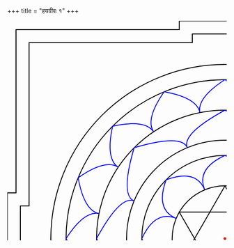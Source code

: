 +++
title = "हयग्रीवः १"
+++

<svg width="1000" height="1000">
  <circle cx="500" cy="500" r="3" fill="red" />

  <!-- Circle centered at 500, 500. Circumradius 210/sqrt(3) = 121.24-->
  <circle cx="500" cy="500" r="121.24" fill="none" stroke="black" stroke-width="2" />

  <!-- First equilateral triangle. Width 210. Height sqrt(3)/2*210=182. With circumradius at 500, 500. Top vertex lies circumradius distance away from center.-->
  <polygon points="500,379 605,561 395,561" fill="none" stroke="black" stroke-width="2" />

  <!-- Second equilateral triangle -->
  <polygon points="500,621 605,439 395,439" fill="none" stroke="black" stroke-width="2" />

  <circle cx="500" cy="500" r="191" fill="none" stroke="black" stroke-width="2" />

  <circle cx="500" cy="500" r="226" fill="none" stroke="black" stroke-width="2" />

  <circle cx="500" cy="500" r="295" fill="none" stroke="black" stroke-width="2" />

  <circle cx="500" cy="500" r="365" fill="none" stroke="black" stroke-width="2" />

  <circle cx="500" cy="500" r="400" fill="none" stroke="black" stroke-width="2" />

  <text x="25">
    <textPath xlink:href="#wheel_last_inner">
      Dangerous Curves Ahead
    </textPath>
  </text>

  <!-- Outer compound layer with gates -->
  <polygon points="980,20 605,20 605,0 395,0 395,20 20,20  20,395 0,395 0,605 20,605 20,980  395,980  395,1000 605,1000 605,980  980,980 980,605 1000,605 1000,395 980,395 980,20" fill="none" stroke="black" stroke-width="2" />

  <!-- Inner compound layer with gates -->
  <polygon points="950,50 575,50 575,30 425,30 425,50 50,50  50,425 30,425 30,575 50,575 50,950  425,950  425,970 575,970 575,950  950,950 950,575 970,575 970,425 950,425 950,50" fill="none" stroke="black" stroke-width="2" />

<path d="M 546.3965393399436,612.0111545216683 Q 566.4185365212852,660.3485316626588 500.0,691.0" fill="none" stroke="blue" stroke-width="2" />
<path d="M 453.6034606600565,612.0111545216685 Q 433.581463478715,660.348531662659 500.0,691.0" fill="none" stroke="blue" stroke-width="2" />
<path d="M 453.6034606600565,612.0111545216685 Q 433.581463478715,660.348531662659 364.94260479336947,635.0573952066306" fill="none" stroke="blue" stroke-width="2" />
<path d="M 387.9888454783316,546.3965393399435 Q 339.65146833734104,566.418536521285 364.94260479336947,635.0573952066306" fill="none" stroke="blue" stroke-width="2" />
<path d="M 387.9888454783316,546.3965393399435 Q 339.65146833734104,566.418536521285 309.0,500.0" fill="none" stroke="blue" stroke-width="2" />
<path d="M 387.9888454783316,453.6034606600565 Q 339.65146833734104,433.581463478715 309.0,500.0" fill="none" stroke="blue" stroke-width="2" />
<path d="M 387.9888454783316,453.6034606600565 Q 339.65146833734104,433.58146347871497 364.94260479336936,364.94260479336947" fill="none" stroke="blue" stroke-width="2" />
<path d="M 453.60346066005644,387.98884547833165 Q 433.5814634787149,339.6514683373411 364.94260479336936,364.94260479336947" fill="none" stroke="blue" stroke-width="2" />
<path d="M 453.60346066005644,387.98884547833165 Q 433.5814634787149,339.6514683373411 499.99999999999994,309.0" fill="none" stroke="blue" stroke-width="2" />
<path d="M 546.3965393399435,387.9888454783316 Q 566.418536521285,339.65146833734104 499.99999999999994,309.0" fill="none" stroke="blue" stroke-width="2" />
<path d="M 546.3965393399435,387.9888454783316 Q 566.418536521285,339.65146833734104 635.0573952066305,364.94260479336936" fill="none" stroke="blue" stroke-width="2" />
<path d="M 612.0111545216683,453.60346066005644 Q 660.3485316626588,433.5814634787149 635.0573952066305,364.94260479336936" fill="none" stroke="blue" stroke-width="2" />
<path d="M 612.0111545216683,453.60346066005644 Q 660.3485316626588,433.5814634787149 691.0,499.99999999999994" fill="none" stroke="blue" stroke-width="2" />
<path d="M 612.0111545216685,546.3965393399435 Q 660.348531662659,566.418536521285 691.0,499.99999999999994" fill="none" stroke="blue" stroke-width="2" />
<path d="M 612.0111545216685,546.3965393399435 Q 660.348531662659,566.418536521285 635.0573952066306,635.0573952066305" fill="none" stroke="blue" stroke-width="2" />
<path d="M 546.3965393399436,612.0111545216683 Q 566.4185365212852,660.3485316626588 635.0573952066306,635.0573952066305" fill="none" stroke="blue" stroke-width="2" />


<path d="M 586.4864557145104,708.7967743475508 Q 599.6890341311059,740.6706182191901 500.0,795.0" fill="none" stroke="blue" stroke-width="2" />
<path d="M 413.51354428548973,708.7967743475508 Q 400.31096586889413,740.6706182191901 500.0,795.0" fill="none" stroke="blue" stroke-width="2" />
<path d="M 413.51354428548973,708.7967743475508 Q 400.31096586889413,740.6706182191901 291.4034995499685,708.5965004500315" fill="none" stroke="blue" stroke-width="2" />
<path d="M 291.2032256524492,586.4864557145103 Q 259.32938178080985,599.6890341311058 291.4034995499685,708.5965004500315" fill="none" stroke="blue" stroke-width="2" />
<path d="M 291.2032256524492,586.4864557145103 Q 259.3293817808098,599.6890341311059 205.0,500.00000000000006" fill="none" stroke="blue" stroke-width="2" />
<path d="M 291.2032256524492,413.51354428548973 Q 259.3293817808098,400.31096586889413 205.0,500.00000000000006" fill="none" stroke="blue" stroke-width="2" />
<path d="M 291.2032256524492,413.51354428548973 Q 259.3293817808098,400.31096586889413 291.40349954996844,291.4034995499685" fill="none" stroke="blue" stroke-width="2" />
<path d="M 413.5135442854896,291.20322565244925 Q 400.310965868894,259.32938178080985 291.40349954996844,291.4034995499685" fill="none" stroke="blue" stroke-width="2" />
<path d="M 413.5135442854896,291.20322565244925 Q 400.310965868894,259.32938178080985 499.99999999999994,205.0" fill="none" stroke="blue" stroke-width="2" />
<path d="M 586.4864557145104,291.2032256524492 Q 599.6890341311059,259.32938178080985 499.99999999999994,205.0" fill="none" stroke="blue" stroke-width="2" />
<path d="M 586.4864557145104,291.2032256524492 Q 599.6890341311059,259.32938178080985 708.5965004500315,291.40349954996844" fill="none" stroke="blue" stroke-width="2" />
<path d="M 708.7967743475508,413.51354428548956 Q 740.6706182191901,400.31096586889396 708.5965004500315,291.40349954996844" fill="none" stroke="blue" stroke-width="2" />
<path d="M 708.7967743475508,413.51354428548956 Q 740.6706182191901,400.31096586889396 795.0,499.99999999999994" fill="none" stroke="blue" stroke-width="2" />
<path d="M 708.7967743475508,586.4864557145104 Q 740.6706182191901,599.6890341311059 795.0,499.99999999999994" fill="none" stroke="blue" stroke-width="2" />
<path d="M 708.7967743475508,586.4864557145104 Q 740.6706182191901,599.6890341311059 708.5965004500315,708.5965004500315" fill="none" stroke="blue" stroke-width="2" />
<path d="M 586.4864557145104,708.7967743475508 Q 599.6890341311059,740.6706182191901 708.5965004500315,708.5965004500315" fill="none" stroke="blue" stroke-width="2" />

<path d="M 557.551644994758,789.331657718953 Q 564.3798062653225,823.6591425330661 500.0,865.0" fill="none" stroke="blue" stroke-width="2" />
<path d="M 442.4483550052422,789.331657718953 Q 435.62019373467774,823.6591425330661 500.0,865.0" fill="none" stroke="blue" stroke-width="2" />
<path d="M 442.4483550052422,789.331657718953 Q 435.62019373467774,823.6591425330661 360.32054718674226,837.2160293666196" fill="none" stroke="blue" stroke-width="2" />
<path d="M 336.1067812592174,745.2835356292509 Q 316.66182310353133,774.3849720598399 360.32054718674226,837.2160293666196" fill="none" stroke="blue" stroke-width="2" />
<path d="M 336.1067812592174,745.2835356292509 Q 316.66182310353133,774.3849720598399 241.90602486691017,758.0939751330899" fill="none" stroke="blue" stroke-width="2" />
<path d="M 254.71646437074912,663.8932187407827 Q 225.61502794016008,683.3381768964688 241.90602486691017,758.0939751330899" fill="none" stroke="blue" stroke-width="2" />
<path d="M 254.71646437074912,663.8932187407827 Q 225.61502794016008,683.3381768964688 162.78397063338036,639.6794528132579" fill="none" stroke="blue" stroke-width="2" />
<path d="M 210.66834228104705,557.5516449947579 Q 176.34085746693398,564.3798062653224 162.78397063338036,639.6794528132579" fill="none" stroke="blue" stroke-width="2" />
<path d="M 210.66834228104705,557.5516449947579 Q 176.34085746693398,564.3798062653224 135.0,500.00000000000006" fill="none" stroke="blue" stroke-width="2" />
<path d="M 210.66834228104705,442.44835500524215 Q 176.34085746693398,435.6201937346777 135.0,500.00000000000006" fill="none" stroke="blue" stroke-width="2" />
<path d="M 210.66834228104705,442.44835500524215 Q 176.34085746693398,435.6201937346777 162.7839706333803,360.32054718674226" fill="none" stroke="blue" stroke-width="2" />
<path d="M 254.7164643707491,336.1067812592174 Q 225.61502794016002,316.66182310353133 162.7839706333803,360.32054718674226" fill="none" stroke="blue" stroke-width="2" />
<path d="M 254.7164643707491,336.1067812592174 Q 225.61502794016002,316.66182310353133 241.90602486691012,241.90602486691017" fill="none" stroke="blue" stroke-width="2" />
<path d="M 336.10678125921737,254.71646437074915 Q 316.66182310353133,225.61502794016008 241.90602486691012,241.90602486691017" fill="none" stroke="blue" stroke-width="2" />
<path d="M 336.10678125921737,254.71646437074915 Q 316.66182310353133,225.61502794016008 360.32054718674203,162.78397063338042" fill="none" stroke="blue" stroke-width="2" />
<path d="M 442.44835500524204,210.66834228104705 Q 435.6201937346775,176.34085746693398 360.32054718674203,162.78397063338042" fill="none" stroke="blue" stroke-width="2" />
<path d="M 442.44835500524204,210.66834228104705 Q 435.6201937346775,176.34085746693398 499.99999999999994,135.0" fill="none" stroke="blue" stroke-width="2" />
<path d="M 557.5516449947579,210.66834228104705 Q 564.3798062653224,176.34085746693398 499.99999999999994,135.0" fill="none" stroke="blue" stroke-width="2" />
<path d="M 557.5516449947579,210.66834228104705 Q 564.3798062653224,176.34085746693398 639.6794528132579,162.78397063338036" fill="none" stroke="blue" stroke-width="2" />
<path d="M 663.8932187407826,254.7164643707491 Q 683.3381768964687,225.61502794016002 639.6794528132579,162.78397063338036" fill="none" stroke="blue" stroke-width="2" />
<path d="M 663.8932187407826,254.7164643707491 Q 683.3381768964687,225.61502794016002 758.0939751330898,241.90602486691012" fill="none" stroke="blue" stroke-width="2" />
<path d="M 745.2835356292509,336.10678125921737 Q 774.3849720598399,316.66182310353133 758.0939751330898,241.90602486691012" fill="none" stroke="blue" stroke-width="2" />
<path d="M 745.2835356292509,336.10678125921737 Q 774.3849720598399,316.66182310353133 837.2160293666195,360.32054718674203" fill="none" stroke="blue" stroke-width="2" />
<path d="M 789.331657718953,442.44835500524204 Q 823.659142533066,435.62019373467757 837.2160293666195,360.32054718674203" fill="none" stroke="blue" stroke-width="2" />
<path d="M 789.331657718953,442.44835500524204 Q 823.6591425330661,435.6201937346775 865.0,499.9999999999999" fill="none" stroke="blue" stroke-width="2" />
<path d="M 789.331657718953,557.5516449947578 Q 823.6591425330661,564.3798062653223 865.0,499.9999999999999" fill="none" stroke="blue" stroke-width="2" />
<path d="M 789.331657718953,557.5516449947578 Q 823.6591425330661,564.3798062653223 837.2160293666196,639.6794528132579" fill="none" stroke="blue" stroke-width="2" />
<path d="M 745.2835356292509,663.8932187407826 Q 774.3849720598399,683.3381768964687 837.2160293666196,639.6794528132579" fill="none" stroke="blue" stroke-width="2" />
<path d="M 745.2835356292509,663.8932187407826 Q 774.3849720598399,683.3381768964687 758.0939751330899,758.0939751330898" fill="none" stroke="blue" stroke-width="2" />
<path d="M 663.8932187407827,745.2835356292509 Q 683.3381768964688,774.3849720598399 758.0939751330899,758.0939751330898" fill="none" stroke="blue" stroke-width="2" />
<path d="M 663.8932187407827,745.2835356292509 Q 683.3381768964687,774.3849720598398 639.679452813258,837.2160293666195" fill="none" stroke="blue" stroke-width="2" />
<path d="M 557.551644994758,789.331657718953 Q 564.3798062653225,823.659142533066 639.679452813258,837.2160293666195" fill="none" stroke="blue" stroke-width="2" />


</svg>


